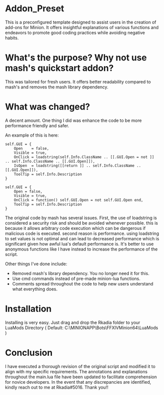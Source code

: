 # Addon_Preset
This is a preconfigured template designed to assist users in the creation of add-ons for Minion. It offers insightful explanations of various functions and endeavors to promote good coding practices while avoiding negative habits.

# What's the purpose? Why not use mash's quickstart addon?
This was tailored for fresh users. It offers better readability compared to mash's and removes the mash library dependency.

# What was changed?
A decent amount. One thing I did was enhance the code to be more performance friendly and safer. 

An example of this is here:
```
self.GUI = {
    Open    = false,
    Visible = true,
    OnClick = loadstring(self.Info.ClassName .. [[.GUI.Open = not ]] .. self.Info.ClassName .. [[.GUI.Open]]),
    IsOpen  = loadstring([[return ]] .. self.Info.ClassName .. [[.GUI.Open]]),
    ToolTip = self.Info.Description
}
```

```    
self.GUI = {
    Open = false,
    Visible = true,
    OnClick = function() self.GUI.Open = not self.GUI.Open end,
    ToolTip = self.Info.Description
}
```
The original code by mash has several issues. First, the use of loadstring is considered a security risk and should be avoided whenever possible. this is because it allows arbitrary code execution which can be dangerous if malicious code is executed. second reason is performance. using loadstring to set values is not optimal and can lead to decreased performance which is significant given how awful lua's default performance is. It's better to use anonymous functions like I have instead to increase the performance of the script.

Other things I've done include:
* Removed mash's library dependency. You no longer need it for this.
* Use cmd commands instead of pre-made minion-lua functions.
* Comments spread throughout the code to help new users understand what everything does.

# Installation
Installing is very easy. Just drag and drop the Rkadia folder to your LuaMods Directory ( Default: C:\MINIONAPP\Bots\FFXIVMinion64\LuaMods )

# Conclusion
I have executed a thorough revision of the original script and modified it to align with my specific requirements. The annotations and explanations throughout the main.lua file have been updated to facilitate comprehension for novice developers. In the event that any discrepancies are identified, kindly reach out to me at Rkadia#5016. Thank you!!
